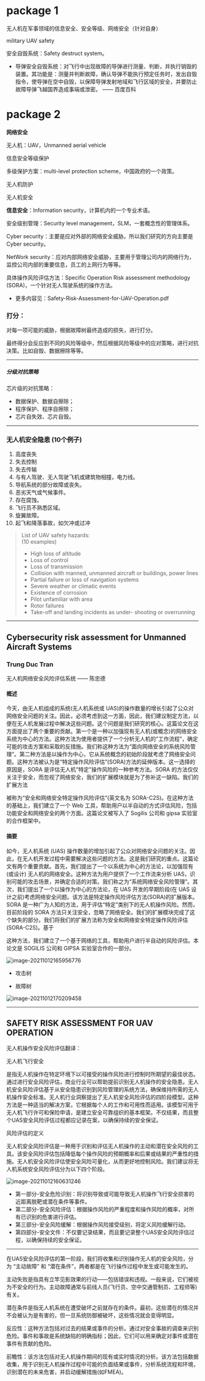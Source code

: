 # package 1

无人机在军事领域的信息安全、安全等级、网络安全（针对自身）

military UAV safety



安全自毁系统：Safety destruct system。

- 导弹安全自毁系统：对飞行中出现故障的导弹进行测量、判断，并执行销毁的装置。其功能是：测量并判断故障，确认导弹不能执行预定任务时，发出自毁指令，使导弹在空中自毁，以保障导弹发射地域和飞行区域的安全，并要防止故障导弹飞越国界造成事端或泄密。 —— 百度百科





# package 2

**网络安全**

无人机：UAV，Unmanned aerial vehicle 

信息安全等级保护

多级保护方案：multi-level protection scheme，中国政府的一个政策。

无人机防护

无人机安全

**信息安全**：Information security，计算机内的一个专业术语。

安全级别管理：Security level management，SLM，一套概念性的管理体系。

Cyber security：主要是应对外部的网络安全威胁。所以我们研究的方向主要是 Cyber security。

NetWork security：应对内部网络安全威胁，主要用于管理公司内的网络行为，监控公司内部的重要信息，员工的上网行为等等。



具体操作风险评估方法：Specific Operation Risk assessment methodology (SORA)，一个针对无人驾驶系统的操作方法。

- 更多内容见：Safety-Risk-Assessment-for-UAV-Operation.pdf



### 打分：

对每一项可能的威胁，根据故障树最终造成的损失，进行打分。

最终得分会反应到不同的风险等级中，然后根据风险等级中的应对策略，进行对抗决策。比如自毁、数据擦除等等。







-------

##### 分级对抗策略

芯片级的对抗策略：

- 数据保护、数据自擦除；
- 程序保护、程序自擦除；
- 芯片自失效、芯片自毁。

------

### 无人机安全隐患 (10个例子)

1. 高度丧失
2. 失去控制
3. 失去传输
4. 与有人驾驶、无人驾驶飞机或建筑物相撞，电力线。
5. 导航系统的部分故障或丧失。
6. 恶劣天气或气候事件。
7. 存在腐蚀。
8. 飞行员不熟悉区域。
9. 旋翼故障。
10. 起飞和降落事故，如欠冲或过冲

> List of UAV safety hazards:  
> (10 examples) 
> - High loss of altitude 
> - Loss of control 
> - Loss of transmission 
> - Collision with manned, 
> unmanned aircraft or 
> buildings, power lines 
> - Partial failure or loss of 
> navigation systems 
> - Severe weather or 
> climatic events 
> - Existence of corrosion 
> - Pilot unfamiliar with area 
> - Rotor failures 
> - Take-off and landing 
> incidents as under-
> shooting or overrunning 



----



## Cybersecurity risk assessment for Unmanned Aircraft Systems 

### Trung Duc Tran

无人机网络安全风险评估系统   —— 陈忠德



#### 概述

今天，由无人机组成的系统(无人机系统或 UAS)的操作数量的增长引起了公众对网络安全问题的关注。因此，必须考虑到这一方面，因此，我们建议制定方法，以便在无人机发展过程中解决这些问题。这个问题是我们研究的核心。这篇论文在这方面提出了两个重要的贡献。第一个是一种以加强现有无人机(或概念)的网络安全系统为中心的方法。这种方法为使用者提供了一个分析无人机的”工作流程”，确定可能的攻击方案和采取的反措施。我们称这种方法为“面向网络安全的系统风险管理”。第二种方法是以操作为中心，它从系统概念的初始阶段就考虑了网络安全问题。这种方法被认为是“特定操作风险评估”(SORA)方法的延伸版本。这一选择的原因是，SORA 是评估无人机”特定”操作风险的一种参考方法。SORA 的方法仅仅关注于安全，而忽视了网络安全，我们的扩展模块就是为了弥补这一缺陷。我们的扩展方法

被称为“安全和网络安全特定操作风险评估”(英文名为 SORA-C2S)。在这种方法的基础上，我们建立了一个 Web 工具，帮助用户以半自动的方式评估风险，包括功能安全和网络安全的两个方面。这篇论文被写入了 Sogilis 公司和 gipsa 实验室的合作框架中。



#### 摘要

如今，无人机系统 (UAS) 操作数量的增加引起了公众对网络安全问题的关注。因此，在无人机开发过程中需要解决这些问题的方法。这是我们研究的重点。这篇论文有两个重要贡献。首先，我们提出了一个以系统为中心的方法论，以加强现有 (或设计) 无人机的网络安全。这种方法为用户提供了一个工作流来分析 UAS，识别可能的攻击场景，并确定合适的对策。我们称之为“系统网络安全风险管理”。其次，我们提出了一个以操作为中心的方法论，在 UAS 开发的早期阶段(在 UAS 设计之前)考虑网络安全问题。该方法是特定操作风险评估方法(SORA)的扩展版本。SORA 是一种广为人知的方法，用于评估“特定”类别下的无人机操作风险。然而，目前阶段的 SORA 方法只关注安全，忽略了网络安全。我们的扩展模块完成了这个缺失的部分。我们将我们的扩展方法称为安全和网络安全特定操作风险评估(SORA-C2S)。基于

这种方法，我们建立了一个基于网络的工具，帮助用户进行半自动的风险评估。本论文是 SOGILIS 公司和 GIPSA 实验室合作的一部分。



![image-20211012165956776](211012-%E7%BD%91%E7%BB%9C%E5%8C%96%E5%AE%89%E5%85%A8-%E5%A4%96%E6%96%87%E8%B5%84%E6%96%99/image-20211012165956776.png)

- 攻击树

- 故障树



![image-20211012170209458](211012-%E7%BD%91%E7%BB%9C%E5%8C%96%E5%AE%89%E5%85%A8-%E5%A4%96%E6%96%87%E8%B5%84%E6%96%99/image-20211012170209458.png)





-----



## SAFETY RISK ASSESSMENT FOR  UAV OPERATION

无人机操作安全风险评估翻译：

无人机飞行安全

是指无人机操作在特定环境下以可接受的操作风险进行控制时所期望的最佳状态。通过进行安全风险评估，商业行业可以帮助提前识别无人机操作的安全隐患。无人机安全风险评估基于从安全隐患识别到风险管理的系统方法，确保维持所需的无人机操作安全标准。无人机行业洞察提出了无人机安全风险评估的四阶段模型。这种方法是一种适当的解决方案，它根据每个人的工作和可用性而适用。该模型可用于无人机飞行许可和保险申请，是建立安全可靠组织的基本框架。不仅结果，而且整个UAS安全风险评估过程都应记录在案，以确保持续的安全保证。

风险评估的定义

无人机安全风险评估是一种用于识别和评估无人机操作的主动和潜在安全风险的工具。该安全风险评估包括降低每个操作风险的预期概率和后果或结果的严重性的措施。无人机安全风险评估使安全风险可量化，从而更好地控制风险。我们建议将无人机系统安全风险评估分为以下四个阶段。

![image-20211012160631246](211012-%E7%BD%91%E7%BB%9C%E5%8C%96%E5%AE%89%E5%85%A8-%E5%A4%96%E6%96%87%E8%B5%84%E6%96%99/image-20211012160631246.png)

- 第一部分-安全危险识别：将识别导致或可能导致无人机操作飞行安全损害的近距离脱靶或潜在条件等事件。
- 第二部分-安全风险评估：根据操作风险的严重程度和操作风险的概率，对所有已识别的危害进行评估。
- 第三部分-安全风险缓解：根据操作风险接受级别，将定义风险缓解行动。
- 第四部分-安全文件：不仅要记录结果，而且要记录整个UAS安全风险评估过程，以确保持续的安全保证。













------

在UAS安全风险评估的第一阶段，我们将收集和识别操作无人机的安全风险，分为 “主动故障” 和 “潜在条件”，两者都是在飞行操作过程中发生或可能发生的。

主动失败是指具有立竿见影效果的行动——包括错误和违规。一般来说，它们被视为不安全的行为。主动故障通常与前线人员(飞行员、空中交通管制员、工程师等)有关。

潜在条件是指无人机系统在遭受破坏之前就存在的条件。最初，这些潜在的情况并不会被认为是有害的，但一旦系统防御被破坏，这些情况就会变得明显。

反应性：这种方法包括对过去的结果或事件的分析。通过对安全事故的调查来识别危险。事件和事故是系统缺陷的明确指标；因此，它们可以用来确定对事件或潜在事件有贡献的危险。

前瞻性：该方法包括对无人机操作期间的现有或实时情况的分析。该方法包括数据收集，用于识别无人机操作过程中可能的负面结果或事件，分析系统流程和环境，识别潜在的未来危害，并启动缓解措施(如FMEA)。











